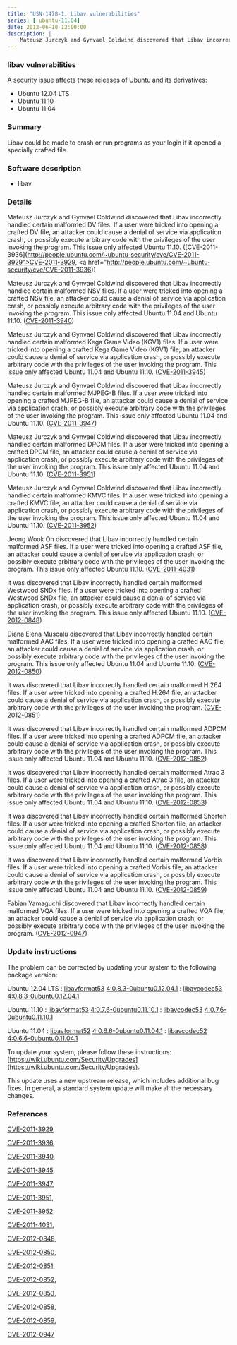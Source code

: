 ```yaml
---
title: "USN-1478-1: Libav vulnerabilities"
series: [ ubuntu-11.04]
date: 2012-06-18 12:00:00
description: |
    Mateusz Jurczyk and Gynvael Coldwind discovered that Libav incorrectly handled certain malformed DV files. If a user were tricked into opening a crafted DV file, an attacker could cause a denial of service via application crash, or possibly execute arbitrary code with the privileges of the user invoking the program. This issue only affected Ubuntu 11.10. ([CVE-2011-3936](http://people.ubuntu.com/~ubuntu-security/cve/CVE-2011-3929">CVE-2011-3929</a>, <a href="http://people.ubuntu.com/~ubuntu-security/cve/CVE-2011-3936))
--- 
```

 
### libav vulnerabilities

A security issue affects these releases of Ubuntu and its derivatives:

* Ubuntu 12.04 LTS
* Ubuntu 11.10
* Ubuntu 11.04

### Summary

Libav could be made to crash or run programs as your login if it opened a specially crafted file.

### Software description

* libav 

### Details

Mateusz Jurczyk and Gynvael Coldwind discovered that Libav incorrectly handled certain malformed DV files. If a user were tricked into opening a crafted DV file, an attacker could cause a denial of service via application crash, or possibly execute arbitrary code with the privileges of the user invoking the program. This issue only affected Ubuntu 11.10. ([CVE-2011-3936](http://people.ubuntu.com/~ubuntu-security/cve/CVE-2011-3929">CVE-2011-3929</a>, <a href="http://people.ubuntu.com/~ubuntu-security/cve/CVE-2011-3936))

Mateusz Jurczyk and Gynvael Coldwind discovered that Libav incorrectly handled certain malformed NSV files. If a user were tricked into opening a crafted NSV file, an attacker could cause a denial of service via application crash, or possibly execute arbitrary code with the privileges of the user invoking the program. This issue only affected Ubuntu 11.04 and Ubuntu 11.10. ([CVE-2011-3940](http://people.ubuntu.com/~ubuntu-security/cve/CVE-2011-3940))

Mateusz Jurczyk and Gynvael Coldwind discovered that Libav incorrectly handled certain malformed Kega Game Video (KGV1) files. If a user were tricked into opening a crafted Kega Game Video (KGV1) file, an attacker could cause a denial of service via application crash, or possibly execute arbitrary code with the privileges of the user invoking the program. This issue only affected Ubuntu 11.04 and Ubuntu 11.10. ([CVE-2011-3945](http://people.ubuntu.com/~ubuntu-security/cve/CVE-2011-3945))

Mateusz Jurczyk and Gynvael Coldwind discovered that Libav incorrectly handled certain malformed MJPEG-B files. If a user were tricked into opening a crafted MJPEG-B file, an attacker could cause a denial of service via application crash, or possibly execute arbitrary code with the privileges of the user invoking the program. This issue only affected Ubuntu 11.04 and Ubuntu 11.10. ([CVE-2011-3947](http://people.ubuntu.com/~ubuntu-security/cve/CVE-2011-3947))

Mateusz Jurczyk and Gynvael Coldwind discovered that Libav incorrectly handled certain malformed DPCM files. If a user were tricked into opening a crafted DPCM file, an attacker could cause a denial of service via application crash, or possibly execute arbitrary code with the privileges of the user invoking the program. This issue only affected Ubuntu 11.04 and Ubuntu 11.10. ([CVE-2011-3951](http://people.ubuntu.com/~ubuntu-security/cve/CVE-2011-3951))

Mateusz Jurczyk and Gynvael Coldwind discovered that Libav incorrectly handled certain malformed KMVC files. If a user were tricked into opening a crafted KMVC file, an attacker could cause a denial of service via application crash, or possibly execute arbitrary code with the privileges of the user invoking the program. This issue only affected Ubuntu 11.04 and Ubuntu 11.10. ([CVE-2011-3952](http://people.ubuntu.com/~ubuntu-security/cve/CVE-2011-3952))

Jeong Wook Oh discovered that Libav incorrectly handled certain malformed ASF files. If a user were tricked into opening a crafted ASF file, an attacker could cause a denial of service via application crash, or possibly execute arbitrary code with the privileges of the user invoking the program. This issue only affected Ubuntu 11.10. ([CVE-2011-4031](http://people.ubuntu.com/~ubuntu-security/cve/CVE-2011-4031))

It was discovered that Libav incorrectly handled certain malformed Westwood SNDx files. If a user were tricked into opening a crafted Westwood SNDx file, an attacker could cause a denial of service via application crash, or possibly execute arbitrary code with the privileges of the user invoking the program. This issue only affected Ubuntu 11.10. ([CVE-2012-0848](http://people.ubuntu.com/~ubuntu-security/cve/CVE-2012-0848))

Diana Elena Muscalu discovered that Libav incorrectly handled certain malformed AAC files. If a user were tricked into opening a crafted AAC file, an attacker could cause a denial of service via application crash, or possibly execute arbitrary code with the privileges of the user invoking the program. This issue only affected Ubuntu 11.04 and Ubuntu 11.10. ([CVE-2012-0850](http://people.ubuntu.com/~ubuntu-security/cve/CVE-2012-0850))

It was discovered that Libav incorrectly handled certain malformed H.264 files. If a user were tricked into opening a crafted H.264 file, an attacker could cause a denial of service via application crash, or possibly execute arbitrary code with the privileges of the user invoking the program. ([CVE-2012-0851](http://people.ubuntu.com/~ubuntu-security/cve/CVE-2012-0851))

It was discovered that Libav incorrectly handled certain malformed ADPCM files. If a user were tricked into opening a crafted ADPCM file, an attacker could cause a denial of service via application crash, or possibly execute arbitrary code with the privileges of the user invoking the program. This issue only affected Ubuntu 11.04 and Ubuntu 11.10. ([CVE-2012-0852](http://people.ubuntu.com/~ubuntu-security/cve/CVE-2012-0852))

It was discovered that Libav incorrectly handled certain malformed Atrac 3 files. If a user were tricked into opening a crafted Atrac 3 file, an attacker could cause a denial of service via application crash, or possibly execute arbitrary code with the privileges of the user invoking the program. This issue only affected Ubuntu 11.04 and Ubuntu 11.10. ([CVE-2012-0853](http://people.ubuntu.com/~ubuntu-security/cve/CVE-2012-0853))

It was discovered that Libav incorrectly handled certain malformed Shorten files. If a user were tricked into opening a crafted Shorten file, an attacker could cause a denial of service via application crash, or possibly execute arbitrary code with the privileges of the user invoking the program. This issue only affected Ubuntu 11.04 and Ubuntu 11.10. ([CVE-2012-0858](http://people.ubuntu.com/~ubuntu-security/cve/CVE-2012-0858))

It was discovered that Libav incorrectly handled certain malformed Vorbis files. If a user were tricked into opening a crafted Vorbis file, an attacker could cause a denial of service via application crash, or possibly execute arbitrary code with the privileges of the user invoking the program. This issue only affected Ubuntu 11.04 and Ubuntu 11.10. ([CVE-2012-0859](http://people.ubuntu.com/~ubuntu-security/cve/CVE-2012-0859))

Fabian Yamaguchi discovered that Libav incorrectly handled certain malformed VQA files. If a user were tricked into opening a crafted VQA file, an attacker could cause a denial of service via application crash, or possibly execute arbitrary code with the privileges of the user invoking the program. ([CVE-2012-0947](http://people.ubuntu.com/~ubuntu-security/cve/CVE-2012-0947)) 

### Update instructions

The problem can be corrected by updating your system to the following package version:

Ubuntu 12.04 LTS
 : [libavformat53](https://launchpad.net/ubuntu/+source/libav) <span> [4:0.8.3-0ubuntu0.12.04.1](https://launchpad.net/ubuntu/+source/libav/4:0.8.3-0ubuntu0.12.04.1) </span> 
 : [libavcodec53](https://launchpad.net/ubuntu/+source/libav) <span> [4:0.8.3-0ubuntu0.12.04.1](https://launchpad.net/ubuntu/+source/libav/4:0.8.3-0ubuntu0.12.04.1) </span> 

Ubuntu 11.10
 : [libavformat53](https://launchpad.net/ubuntu/+source/libav) <span> [4:0.7.6-0ubuntu0.11.10.1](https://launchpad.net/ubuntu/+source/libav/4:0.7.6-0ubuntu0.11.10.1) </span> 
 : [libavcodec53](https://launchpad.net/ubuntu/+source/libav) <span> [4:0.7.6-0ubuntu0.11.10.1](https://launchpad.net/ubuntu/+source/libav/4:0.7.6-0ubuntu0.11.10.1) </span> 

Ubuntu 11.04
 : [libavformat52](https://launchpad.net/ubuntu/+source/libav) <span> [4:0.6.6-0ubuntu0.11.04.1](https://launchpad.net/ubuntu/+source/libav/4:0.6.6-0ubuntu0.11.04.1) </span> 
 : [libavcodec52](https://launchpad.net/ubuntu/+source/libav) <span> [4:0.6.6-0ubuntu0.11.04.1](https://launchpad.net/ubuntu/+source/libav/4:0.6.6-0ubuntu0.11.04.1) </span> 

To update your system, please follow these instructions: [https://wiki.ubuntu.com/Security/Upgrades](https://wiki.ubuntu.com/Security/Upgrades).

This update uses a new upstream release, which includes additional bug fixes. In general, a standard system update will make all the necessary changes. 

### References

 [CVE-2011-3929](http://people.ubuntu.com/~ubuntu-security/cve/CVE-2011-3929), 

 [CVE-2011-3936](http://people.ubuntu.com/~ubuntu-security/cve/CVE-2011-3936), 

 [CVE-2011-3940](http://people.ubuntu.com/~ubuntu-security/cve/CVE-2011-3940), 

 [CVE-2011-3945](http://people.ubuntu.com/~ubuntu-security/cve/CVE-2011-3945), 

 [CVE-2011-3947](http://people.ubuntu.com/~ubuntu-security/cve/CVE-2011-3947), 

 [CVE-2011-3951](http://people.ubuntu.com/~ubuntu-security/cve/CVE-2011-3951), 

 [CVE-2011-3952](http://people.ubuntu.com/~ubuntu-security/cve/CVE-2011-3952), 

 [CVE-2011-4031](http://people.ubuntu.com/~ubuntu-security/cve/CVE-2011-4031), 

 [CVE-2012-0848](http://people.ubuntu.com/~ubuntu-security/cve/CVE-2012-0848), 

 [CVE-2012-0850](http://people.ubuntu.com/~ubuntu-security/cve/CVE-2012-0850), 

 [CVE-2012-0851](http://people.ubuntu.com/~ubuntu-security/cve/CVE-2012-0851), 

 [CVE-2012-0852](http://people.ubuntu.com/~ubuntu-security/cve/CVE-2012-0852), 

 [CVE-2012-0853](http://people.ubuntu.com/~ubuntu-security/cve/CVE-2012-0853), 

 [CVE-2012-0858](http://people.ubuntu.com/~ubuntu-security/cve/CVE-2012-0858), 

 [CVE-2012-0859](http://people.ubuntu.com/~ubuntu-security/cve/CVE-2012-0859), 

 [CVE-2012-0947](http://people.ubuntu.com/~ubuntu-security/cve/CVE-2012-0947)
 
